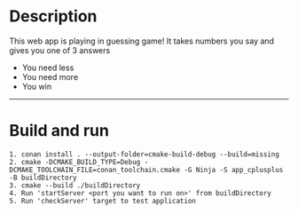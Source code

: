# Description

This web app is playing in guessing game! It takes numbers you say and gives you one of 3 answers
- You need less
- You need more
- You win

--------
# Build and run
    1. conan install . --output-folder=cmake-build-debug --build=missing
    2. cmake -DCMAKE_BUILD_TYPE=Debug -DCMAKE_TOOLCHAIN_FILE=conan_toolchain.cmake -G Ninja -S app_cplusplus -B buildDirectory
    3. cmake --build ./buildDirectory
    4. Run 'startServer <port you want to run on>' from buildDirectory
    5. Run 'checkServer' target to test application